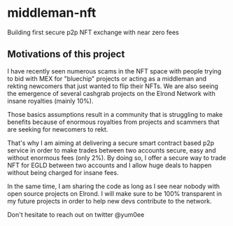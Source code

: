 # middleman-nft

Building first secure p2p NFT exchange with near zero fees

## Motivations of this project

I have recently seen numerous scams in the NFT space with people trying to bid with MEX for "bluechip" projects or acting as a middleman and rekting newcomers that just wanted to flip their NFTs. We are also seeing the emergence of several cashgrab projects on the Elrond Network with insane royalties (mainly 10%).

Those basics assumptions result in a community that is struggling to make benefits because of enormous royalties from projects and scammers that are seeking for newcomers to rekt.

That's why I am aiming at delivering a secure smart contract based p2p service in order to make trades between two accounts secure, easy and without enormous fees (only 2%). By doing so, I offer a secure way to trade NFT for EGLD between two accounts and I allow huge deals to happen without being charged for insane fees.

In the same time, I am sharing the code as long as I see near nobody with open source projects on Elrond. I will make sure to be 100% transparent in my future projects in order to help new devs contribute to the network.

Don't hesitate to reach out on twitter @yum0ee
